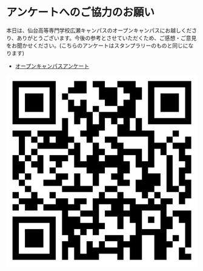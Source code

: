 # アンケートへのご協力のお願い

本日は、仙台高等専門学校広瀬キャンパスのオープンキャンパスにお越しくださり、ありがとうございます。今後の参考とさせていただくため、ご感想・ご意見をお聞かせください。(こちらのアンケートはスタンプラリーのものと同じになります) 

 
 - [オープンキャンパスアンケート](https://forms.office.com/Pages/ResponsePage.aspx?id=XYP-cpVeEkWK4KezivJfyP4eUmKD2ilIlw9dKjCKMv5UMUxNSlhPUE1MVTlKRkxJMVJaUVgxOTYyRCQlQCN0PWcu)

 ![QR](./assets/qr.png)